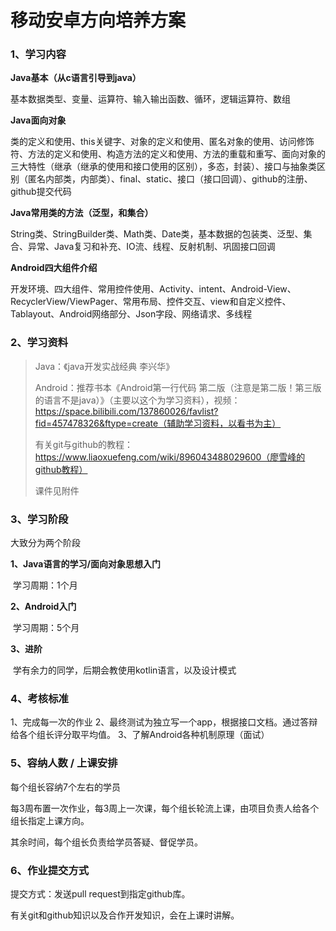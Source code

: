 # 移动安卓方向培养方案

### 1、学习内容

**Java基本（从c语言引导到java）**

基本数据类型、变量、运算符、输入输出函数、循环，逻辑运算符、数组

**Java面向对象**

类的定义和使用、this关键字、对象的定义和使用、匿名对象的使用、访问修饰符、方法的定义和使用、构造方法的定义和使用、方法的重载和重写、面向对象的三大特性（继承（继承的使用和接口使用的区别），多态，封装）、接口与抽象类区别（匿名内部类，内部类）、final、static、接口（接口回调）、github的注册、github提交代码

**Java常用类的方法（泛型，和集合）**

String类、StringBuilder类、Math类、Date类，基本数据的包装类、泛型、集合、异常、Java复习和补充、IO流、线程、反射机制、巩固接口回调

**Android四大组件介绍**

开发环境、四大组件、常用控件使用、Activity、intent、Android-View、RecyclerView/ViewPager、常⽤布局、控件交互、view和自定义控件、Tablayout、Android网络部分、Json字段、网络请求、多线程



### 2、学习资料

>  Java：《java开发实战经典 李兴华》
>
> Android：推荐书本《Android第一行代码 第二版（注意是第二版！第三版的语言不是java）》（主要以这个为学习资料），视频：https://space.bilibili.com/137860026/favlist?fid=457478326&ftype=create（辅助学习资料，以看书为主）
>
> 有关git与github的教程：https://www.liaoxuefeng.com/wiki/896043488029600（廖雪峰的github教程）
>
> 课件见附件



### 3、学习阶段

大致分为两个阶段

**1、Java语言的学习/面向对象思想入门**

​	学习周期：1个月

**2、Android入门**

​	学习周期：5个月

**3、进阶**

​	学有余力的同学，后期会教使用kotlin语言，以及设计模式



### 4、考核标准

1、完成每一次的作业
2、最终测试为独立写一个app，根据接口文档。通过答辩给各个组长评分取平均值。
3、了解Android各种机制原理（面试）



### 5、容纳人数 / 上课安排

每个组长容纳7个左右的学员

每3周布置一次作业，每3周上一次课，每个组长轮流上课，由项目负责人给各个组长指定上课方向。

其余时间，每个组长负责给学员答疑、督促学员。



### 6、作业提交方式

提交方式：发送pull request到指定github库。

有关git和github知识以及合作开发知识，会在上课时讲解。